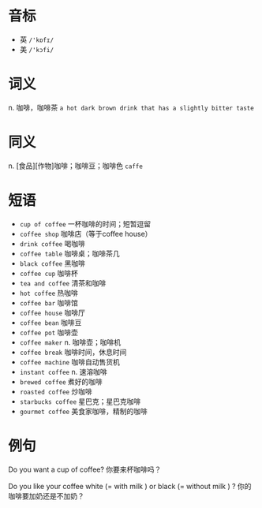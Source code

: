 # 音标

- 英 `/'kɒfɪ/`
- 美 `/'kɔfi/`

# 词义

n. 咖啡，咖啡茶
`a hot dark brown drink that has a slightly bitter taste`

# 同义

n. [食品][作物]咖啡；咖啡豆；咖啡色
`caffe`

# 短语

- `cup of coffee` 一杯咖啡的时间；短暂逗留
- `coffee shop` 咖啡店（等于coffee house）
- `drink coffee` 喝咖啡
- `coffee table` 咖啡桌；咖啡茶几
- `black coffee` 黑咖啡
- `coffee cup` 咖啡杯
- `tea and coffee` 清茶和咖啡
- `hot coffee` 热咖啡
- `coffee bar` 咖啡馆
- `coffee house` 咖啡厅
- `coffee bean` 咖啡豆
- `coffee pot` 咖啡壶
- `coffee maker` n. 咖啡壶；咖啡机
- `coffee break` 咖啡时间，休息时间
- `coffee machine` 咖啡自动售货机
- `instant coffee` n. 速溶咖啡
- `brewed coffee` 煮好的咖啡
- `roasted coffee` 炒咖啡
- `starbucks coffee` 星巴克；星巴克咖啡
- `gourmet coffee` 美食家咖啡，精制的咖啡

# 例句

Do you want a cup of coffee?
你要来杯咖啡吗？

Do you like your coffee white (= with milk ) or black (= without milk ) ?
你的咖啡要加奶还是不加奶？


